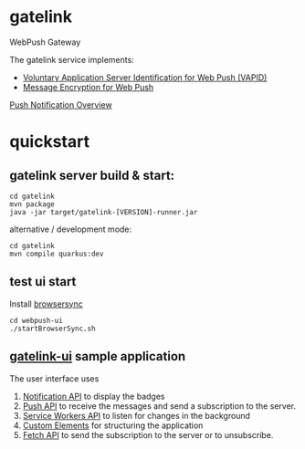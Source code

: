 # gatelink

WebPush Gateway

The gatelink service implements:

- [Voluntary Application Server Identification for Web Push (VAPID)](https://tools.ietf.org/html/draft-thomson-webpush-vapid-02)
- [Message Encryption for Web Push](https://tools.ietf.org/html/rfc8291)

[Push Notification Overview](https://developers.google.com/web/fundamentals/push-notifications/web-push-protocol#more_headers)

# quickstart

## gatelink server build & start:

```
cd gatelink
mvn package
java -jar target/gatelink-[VERSION]-runner.jar 
```

alternative / development mode:

```
cd gatelink
mvn compile quarkus:dev
```

## test ui start

Install [browsersync](https://www.browsersync.io)

```
cd webpush-ui
./startBrowserSync.sh
```

## [gatelink-ui](https://github.com/AdamBien/webpush/tree/master/webpush-ui) sample application

The user interface uses
1. [Notification API](https://developer.mozilla.org/en-US/docs/Web/API/notification) to display the badges
2. [Push API](https://developer.mozilla.org/en-US/docs/Web/API/Push_API) to receive the messages and send a subscription to the server.
3. [Service Workers API](https://developer.mozilla.org/en-US/docs/Web/API/Service_Worker_API) to listen for changes in the background
4. [Custom Elements](https://developer.mozilla.org/en-US/docs/Web/API/Window/customElements) for structuring the application
5. [Fetch API](https://developer.mozilla.org/en-US/docs/Web/API/Fetch_API) to send the subscription to the server or to unsubscribe.
